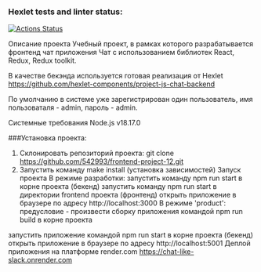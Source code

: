 ### Hexlet tests and linter status:
[![Actions Status](https://github.com/542993/frontend-project-12/workflows/hexlet-check/badge.svg)](https://github.com/542993/frontend-project-12/actions)

Описание проекта
Учебный проект, в рамках которого разрабатывается фронтенд чат приложения Чат с использованием библиотек React, Redux, Redux toolkit.

В качестве бекэнда используется готовая реализация от Hexlet https://github.com/hexlet-components/project-js-chat-backend

По умолчанию в системе уже зарегистрирован один пользователь, имя пользоваталя - admin, пароль - admin.

Системные требования
Node.js v18.17.0

###Установка проекта:
1. Склонировать репозиторий проекта: git clone https://github.com/542993/frontend-project-12.git
2. Запустить команду make install (установка зависимостей)
Запуск проекта
В режиме разработки:
запустить команду npm run start в корне проекта (бекенд)
запустить команду npm run start в директории frontend проекта (фронтенд)
открыть приложение в браузере по адресу http://localhost:3000
В режиме 'product':
предусловие - произвести сборку приложения командой npm run build в корне проекта

запустить приложение командой npm run start в корне проекта (бекенд)
открыть приложение в браузере по адресу http://localhost:5001
Деплой приложения на платформе render.com
https://chat-like-slack.onrender.com